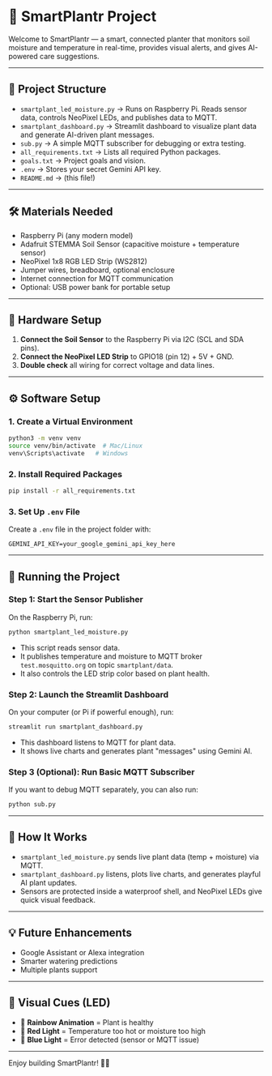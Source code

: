 # 🌱 SmartPlantr Project

Welcome to SmartPlantr — a smart, connected planter that monitors soil moisture and temperature in real-time, provides visual alerts, and gives AI-powered care suggestions.

---

## 📂 Project Structure

- `smartplant_led_moisture.py` → Runs on Raspberry Pi. Reads sensor data, controls NeoPixel LEDs, and publishes data to MQTT.
- `smartplant_dashboard.py` → Streamlit dashboard to visualize plant data and generate AI-driven plant messages.
- `sub.py` → A simple MQTT subscriber for debugging or extra testing.
- `all_requirements.txt` → Lists all required Python packages.
- `goals.txt` → Project goals and vision.
- `.env` → Stores your secret Gemini API key.
- `README.md` → (this file!)

---

## 🛠 Materials Needed

- Raspberry Pi (any modern model)
- Adafruit STEMMA Soil Sensor (capacitive moisture + temperature sensor)
- NeoPixel 1x8 RGB LED Strip (WS2812)
- Jumper wires, breadboard, optional enclosure
- Internet connection for MQTT communication
- Optional: USB power bank for portable setup

---

## 🔌 Hardware Setup

1. **Connect the Soil Sensor** to the Raspberry Pi via I2C (SCL and SDA pins).
2. **Connect the NeoPixel LED Strip** to GPIO18 (pin 12) + 5V + GND.
3. **Double check** all wiring for correct voltage and data lines.

---

## ⚙️ Software Setup

### 1. Create a Virtual Environment
```bash
python3 -m venv venv
source venv/bin/activate  # Mac/Linux
venv\Scripts\activate   # Windows
```

### 2. Install Required Packages
```bash
pip install -r all_requirements.txt
```

### 3. Set Up `.env` File
Create a `.env` file in the project folder with:

```
GEMINI_API_KEY=your_google_gemini_api_key_here
```

---

## 🚀 Running the Project

### Step 1: Start the Sensor Publisher
On the Raspberry Pi, run:

```bash
python smartplant_led_moisture.py
```
- This script reads sensor data.
- It publishes temperature and moisture to MQTT broker `test.mosquitto.org` on topic `smartplant/data`.
- It also controls the LED strip color based on plant health.

### Step 2: Launch the Streamlit Dashboard
On your computer (or Pi if powerful enough), run:

```bash
streamlit run smartplant_dashboard.py
```
- This dashboard listens to MQTT for plant data.
- It shows live charts and generates plant "messages" using Gemini AI.

### Step 3 (Optional): Run Basic MQTT Subscriber
If you want to debug MQTT separately, you can also run:

```bash
python sub.py
```

---

## 🧠 How It Works

- `smartplant_led_moisture.py` sends live plant data (temp + moisture) via MQTT.
- `smartplant_dashboard.py` listens, plots live charts, and generates playful AI plant updates.
- Sensors are protected inside a waterproof shell, and NeoPixel LEDs give quick visual feedback.

---

## 💡 Future Enhancements

- Google Assistant or Alexa integration
- Smarter watering predictions
- Multiple plants support

---

## 🎨 Visual Cues (LED)
- 🌈 **Rainbow Animation** = Plant is healthy
- 🔴 **Red Light** = Temperature too hot or moisture too high
- 🔵 **Blue Light** = Error detected (sensor or MQTT issue)

---

Enjoy building SmartPlantr! 🌿✨
